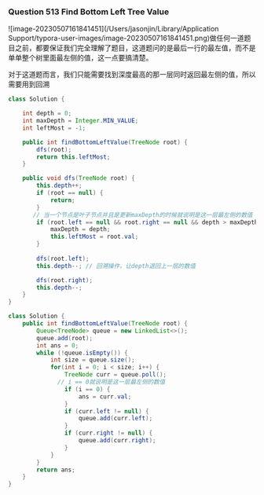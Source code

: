 ### Question 513 Find Bottom Left Tree Value

![image-20230507161841451](/Users/jasonjin/Library/Application Support/typora-user-images/image-20230507161841451.png)做任何一道题目之前，都要保证我们完全理解了题目，这道题问的是最后一行的最左值，而不是单单整个树里面最左侧的值，这一点要搞清楚。

对于这道题而言，我们只能需要找到深度最高的那一层同时返回最左侧的值，所以需要用到回溯

```java
class Solution {

    int depth = 0;
    int maxDepth = Integer.MIN_VALUE;
    int leftMost = -1;

    public int findBottomLeftValue(TreeNode root) {
        dfs(root);
        return this.leftMost;
    }

    public void dfs(TreeNode root) {
        this.depth++;
        if (root == null) {
            return;
        }
       // 当一个节点是叶子节点并且是更新maxDepth的时候就说明是这一层最左侧的数值
        if (root.left == null && root.right == null && depth > maxDepth) {
            maxDepth = depth;
            this.leftMost = root.val;
        }
      
        dfs(root.left);
        this.depth--; // 回溯操作，让depth退回上一层的数值

        dfs(root.right);
        this.depth--;
    }
}
```

```java
class Solution {
    public int findBottomLeftValue(TreeNode root) {
        Queue<TreeNode> queue = new LinkedList<>();
        queue.add(root);
        int ans = 0;
        while (!queue.isEmpty()) {
            int size = queue.size();
            for(int i = 0; i < size; i++) {
                TreeNode curr = queue.poll();
              // i == 0就说明是这一层最左侧的数值
                if (i == 0) {
                    ans = curr.val;
                }
                if (curr.left != null) {
                    queue.add(curr.left);
                }
                if (curr.right != null) {
                    queue.add(curr.right);
                }
            }
        }
        return ans;
    }
}
```

